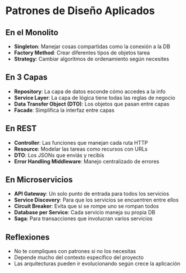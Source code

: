 # Patrones de Diseño Aplicados

## En el Monolito

- **Singleton**: Manejar cosas compartidas como la conexión a la DB
- **Factory Method**: Crear diferentes tipos de objetos tarea
- **Strategy**: Cambiar algoritmos de ordenamiento según necesites

## En 3 Capas

- **Repository**: La capa de datos esconde cómo accedes a la info
- **Service Layer**: La capa de lógica tiene todas las reglas de negocio
- **Data Transfer Object (DTO)**: Los objetos que pasan entre capas
- **Facade**: Simplifica la interfaz entre capas

## En REST

- **Controller**: Las funciones que manejan cada ruta HTTP
- **Resource**: Modelar las tareas como recursos con URLs
- **DTO**: Los JSONs que enviás y recibís
- **Error Handling Middleware**: Manejo centralizado de errores

## En Microservicios

- **API Gateway**: Un solo punto de entrada para todos los servicios
- **Service Discovery**: Para que los servicios se encuentren entre ellos
- **Circuit Breaker**: Evita que si se rompe uno se rompan todos
- **Database per Service**: Cada servicio maneja su propia DB
- **Saga**: Para transacciones que involucran varios servicios

## Reflexiones

- No te compliques con patrones si no los necesitas
- Depende mucho del contexto específico del proyecto
- Las arquitecturas pueden ir evolucionando según crece la aplicación